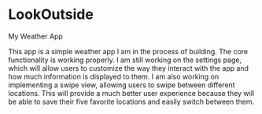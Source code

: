 # LookOutside
My Weather App

This app is a simple weather app I am in the process of building. The core functionality is working properly. I am still working on the settings page, which will allow users to customize the way they interact with the app and how much information is displayed to them. I am also working on implementing a swipe view, allowing users to swipe between different locations. This will provide a much better user experience because they will be able to save their five favorite locations and easily switch between them.
